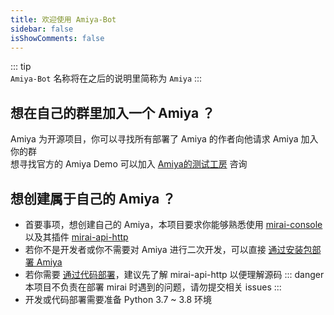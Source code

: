 ```yaml
---
title: 欢迎使用 Amiya-Bot
sidebar: false
isShowComments: false
---
```


::: tip <br>
`Amiya-Bot` 名称将在之后的说明里简称为 `Amiya`
:::

## 想在自己的群里加入一个 Amiya ？

Amiya 为开源项目，你可以寻找所有部署了 Amiya 的作者向他请求 Amiya 加入你的群<br>
想寻找官方的 Amiya Demo 可以加入 [Amiya的测试工房](/blog/notice/) 咨询

## 想创建属于自己的 Amiya ？

- 首要事项，想创建自己的 Amiya，本项目要求你能够熟悉使用 [mirai-console](https://github.com/mamoe/mirai-console)
  以及其插件 [mirai-api-http](https://github.com/project-mirai/mirai-api-http)
- 若你不是开发者或你不需要对 Amiya 进行二次开发，可以直接 [通过安装包部署 Amiya](/docs/deployByExe/)
- 若你需要 [通过代码部署](/docs/deployByCode/)，建议先了解 mirai-api-http 以便理解源码
  ::: danger <br>
  本项目不负责在部署 mirai 时遇到的问题，请勿提交相关 issues
  :::
- 开发或代码部署需要准备 Python 3.7 ~ 3.8 环境
